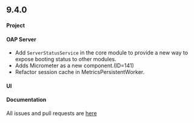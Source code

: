 ## 9.4.0

#### Project

#### OAP Server

* Add `ServerStatusService` in the core module to provide a new way to expose booting status to other modules.
* Adds Micrometer as a new component.(ID=141)
* Refactor session cache in MetricsPersistentWorker.

#### UI

#### Documentation

All issues and pull requests are [here](https://github.com/apache/skywalking/milestone/160?closed=1)
